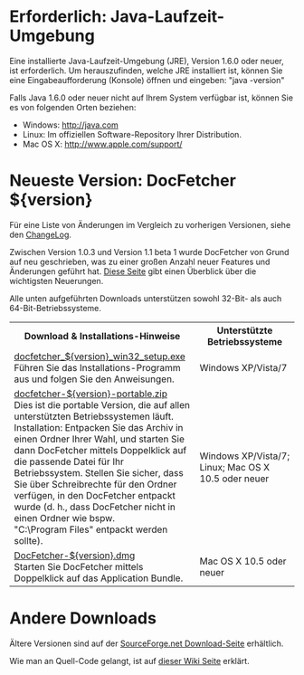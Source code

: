Erforderlich: Java-Laufzeit-Umgebung
====================================
Eine installierte Java-Laufzeit-Umgebung (JRE), Version 1.6.0 oder neuer, ist erforderlich. Um herauszufinden, welche JRE installiert ist, können Sie eine Eingabeaufforderung (Konsole) öffnen und eingeben: "java -version"

Falls Java 1.6.0 oder neuer nicht auf Ihrem System verfügbar ist, können Sie es von folgenden Orten beziehen:

* Windows: <http://java.com>
* Linux: Im offiziellen Software-Repository Ihrer Distribution.
* Mac OS&nbsp;X: <http://www.apple.com/support/>

Neueste Version: DocFetcher ${version}
======================================

Für eine Liste von Änderungen im Vergleich zu vorherigen Versionen, siehe den [ChangeLog](http://docfetcher.sourceforge.net/wiki/doku.php?id=changelog).

Zwischen Version 1.0.3 und Version 1.1 beta 1 wurde DocFetcher von Grund auf neu geschrieben, was zu einer großen Anzahl neuer Features und Änderungen geführt hat. [Diese Seite](http://docfetcher.sourceforge.net/wiki/doku.php?id=changes_in_v1.1) gibt einen Überblick über die wichtigsten Neuerungen.

Alle unten aufgeführten Downloads unterstützen sowohl 32-Bit- als auch 64-Bit-Betriebssysteme.

<table>
<tr>
<th>Download & Installations-Hinweise</th>
<th>Unterstützte Betriebssysteme</th>
</tr>
<tr>
<td align="left"><a href="http://sourceforge.net/projects/docfetcher/files/docfetcher/${version}/docfetcher_${version}_win32_setup.exe/download">docfetcher_${version}_win32_setup.exe</a> <br/> Führen Sie das Installations-Programm aus und folgen Sie den Anweisungen.</td>
<td>Windows&nbsp;XP/Vista/7</td>
</tr>
<tr>
<td align="left"><a href="http://sourceforge.net/projects/docfetcher/files/docfetcher/${version}/docfetcher-${version}-portable.zip/download">docfetcher-${version}-portable.zip</a> <br/> Dies ist die portable Version, die auf allen unterstützten Betriebssystemen läuft. Installation: Entpacken Sie das Archiv in einen Ordner Ihrer Wahl, und starten Sie dann DocFetcher mittels Doppelklick auf die passende Datei für Ihr Betriebssystem. Stellen Sie sicher, dass Sie über Schreibrechte für den Ordner verfügen, in den DocFetcher entpackt wurde (d.&nbsp;h., dass DocFetcher nicht in einen Ordner wie bspw. "C:\Program&nbsp;Files" entpackt werden sollte).
</td>
<td>Windows&nbsp;XP/Vista/7; Linux; Mac OS&nbsp;X 10.5 oder neuer</td>
</tr>
<tr>
<td align="left"><a href="http://sourceforge.net/projects/docfetcher/files/docfetcher/${version}/DocFetcher-${version}.dmg/download">DocFetcher-${version}.dmg</a> <br/> Starten Sie DocFetcher mittels Doppelklick auf das Application Bundle.
</td>
<td>Mac OS&nbsp;X 10.5 oder neuer</td>
</tr>
</table>

Andere Downloads
================
Ältere Versionen sind auf der [SourceForge.net Download-Seite](http://sourceforge.net/projects/docfetcher/files/docfetcher/) erhältlich.

Wie man an Quell-Code gelangt, ist auf [dieser Wiki Seite](http://docfetcher.sourceforge.net/wiki/doku.php?id=source_code) erklärt.
